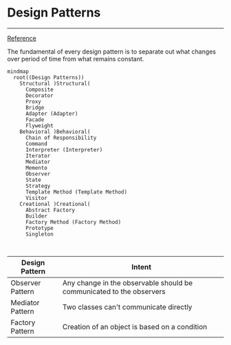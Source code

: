 # Design Patterns

---

[Reference](https://cs.lmu.edu/~ray/notes/designpatterns/)

The fundamental of every design pattern is to separate out what changes over period of time from what remains constant.

```mermaid
mindmap
  root((Design Patterns))
    Structural )Structural( 
      Composite
      Decorator
      Proxy
      Bridge
      Adapter (Adapter)
      Facade
      Flyweight
    Behavioral )Behavioral(
      Chain of Responsibility
      Command
      Interpreter (Interpreter)
      Iterator
      Mediator
      Memento
      Observer
      State
      Strategy
      Template Method (Template Method)
      Visitor
    Creational )Creational(
      Abstract Factory
      Builder
      Factory Method (Factory Method)
      Prototype
      Singleton

      

```

  Design Pattern   | Intent
  -----------------|--------------
  Observer Pattern | Any change in the observable should be communicated to the observers
  Mediator Pattern | Two classes can't communicate directly
  Factory Pattern  | Creation of an object is based on a condition





